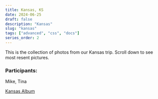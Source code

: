 ```yaml
---
title: Kansas, KS
date: 2024-06-25
draft: false
description: "Kansas"
slug: "kansas"
tags: ["advanced", "css", "docs"]
series_order: 2
---
```


This is the collection of photos from our Kansas trip. Scroll down to see most resent pictures.

### Participants:
Mike, Tina

[Kansas Album](https://photos.app.goo.gl/QSYuM0jtdHgvAo8L2)
